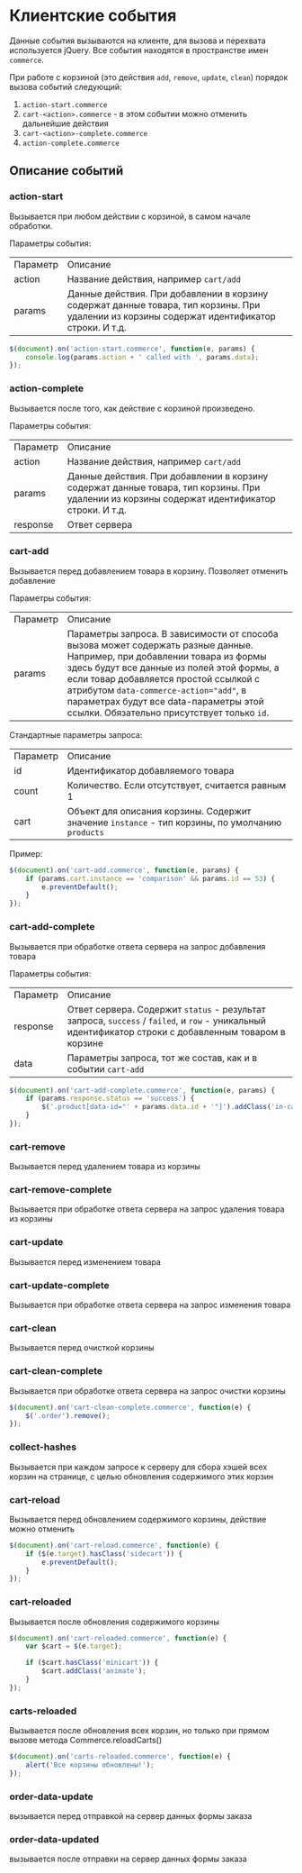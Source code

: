 # Клиентские события

Данные события вызываются на клиенте, для вызова и перехвата используется jQuery. Все события находятся в пространстве имен `commerce`.

При работе с корзиной (это действия `add`, `remove`, `update`, `clean`) порядок вызова событий следующий:

1. `action-start.commerce`
2. `cart-<action>.commerce` - в этом событии можно отменить дальнейшие действия
3. `cart-<action>-complete.commerce`
4. `action-complete.commerce`


## Описание событий

### action-start

Вызывается при любом действии с корзиной, в самом начале обработки.

Параметры события:

<table width="100%">
<tr><td>Параметр</td><td>Описание</td></tr>
<tr><td>action</td><td>Название действия, например <code>cart/add</code></td></tr>
<tr><td>params</td><td>Данные действия. При добавлении в корзину содержат данные товара, тип корзины. При удалении из корзины содержат идентификатор строки. И т.д.</td></tr>
</table>

```js
$(document).on('action-start.commerce', function(e, params) {
    console.log(params.action + ' called with ', params.data);
});
```

### action-complete

Вызывается после того, как действие с корзиной произведено.

Параметры события:

<table width="100%">
<tr><td>Параметр</td><td>Описание</td></tr>
<tr><td>action</td><td>Название действия, например <code>cart/add</code></td></tr>
<tr><td>params</td><td>Данные действия. При добавлении в корзину содержат данные товара, тип корзины. При удалении из корзины содержат идентификатор строки. И т.д.</td></tr>
<tr><td>response</td><td>Ответ сервера</td></tr>
</table>

### cart-add

Вызывается перед добавлением товара в корзину. Позволяет отменить добавление

Параметры события:

<table width="100%">
<tr><td>Параметр</td><td>Описание</td></tr>
<tr><td>params</td><td>Параметры запроса. В зависимости от способа вызова может содержать разные данные. Например, при добавлении товара из формы здесь будут все данные из полей этой формы, а если товар добавляется простой ссылкой с атрибутом <code>data-commerce-action="add"</code>, в параметрах будут все data-параметры этой ссылки. Обязательно присутствует только <code>id</code>.</td></tr>
</table>

Стандартные параметры запроса:

<table width="100%">
<tr><td>Параметр</td><td>Описание</td></tr>
<tr><td>id</td><td>Идентификатор добавляемого товара</td></tr>
<tr><td>count</td><td>Количество. Если отсутствует, считается равным 1</td></tr>
<tr><td>cart</td><td>Объект для описания корзины. Содержит значение <code>instance</code> - тип корзины, по умолчанию <code>products</code></td></tr>
</table>

Пример:

```js
$(document).on('cart-add.commerce', function(e, params) {
    if (params.cart.instance == 'comparison' && params.id == 53) {
        e.preventDefault();
    }
});
```

### cart-add-complete

Вызывается при обработке ответа сервера на запрос добавления товара

Параметры события:

<table width="100%">
<tr><td>Параметр</td><td>Описание</td></tr>
<tr><td>response</td><td>Ответ сервера. Содержит <code>status</code> - результат запроса, <code>success</code> / <code>failed</code>, и <code>row</code> - уникальный идентификатор строки с добавленным товаром в корзине</td></tr>
<tr><td>data</td><td>Параметры запроса, тот же состав, как и в событии <code>cart-add</code></td></tr>
</table>

```js
$(document).on('cart-add-complete.commerce', function(e, params) {
    if (params.response.status == 'success') {
        $('.product[data-id="' + params.data.id + '"]').addClass('in-cart');
    }
});
```

### cart-remove

Вызывается перед удалением товара из корзины

### cart-remove-complete

Вызывается при обработке ответа сервера на запрос удаления товара из корзины

### cart-update

Вызывается перед изменением товара

### cart-update-complete

Вызывается при обработке ответа сервера на запрос изменения товара

### cart-clean

Вызывается перед очисткой корзины

### cart-clean-complete

Вызывается при обработке ответа сервера на запрос очистки корзины

```js
$(document).on('cart-clean-complete.commerce', function(e) {
    $('.order').remove();
});
```

### collect-hashes

Вызывается при каждом запросе к серверу для сбора хэшей всех корзин на странице, с целью обновления содержимого этих корзин

### cart-reload

Вызывается перед обновлением содержимого корзины, действие можно отменить

```js
$(document).on('cart-reload.commerce', function(e) {
    if ($(e.target).hasClass('sidecart')) {
        e.preventDefault();
    }
});
```

### cart-reloaded

Вызывается после обновления содержимого корзины

```js
$(document).on('cart-reloaded.commerce', function(e) {
    var $cart = $(e.target);

    if ($cart.hasClass('minicart')) {
        $cart.addClass('animate');
    }
});
```

### carts-reloaded

Вызывается после обновления всех корзин, но только при прямом вызове метода Commerce.reloadCarts()

```js
$(document).on('carts-reloaded.commerce', function(e) {
    alert('Все корзины обновлены!');
});
```

### order-data-update

вызывается перед отправкой на сервер данных формы заказа

### order-data-updated

вызывается после отправки на сервер данных формы заказа

